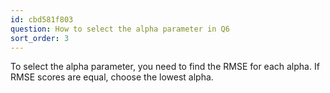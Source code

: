```yaml
---
id: cbd581f803
question: How to select the alpha parameter in Q6
sort_order: 3
---
```


To select the alpha parameter, you need to find the RMSE for each alpha. If RMSE scores are equal, choose the lowest alpha.